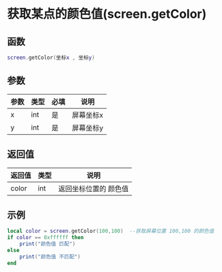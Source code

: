 # 获取某点的颜色值(screen.getColor)

## 函数

```lua
screen.getColor(坐标x , 坐标y)
```

## 参数

| 参数 | 类型  | 必填 | 说明    |
| -- | --- | -- | ----- |
| x  | int | 是  | 屏幕坐标x |
| y  | int | 是  | 屏幕坐标y |

## 返回值

| 返回值   | 类型  | 说明          |
| ----- | --- | ----------- |
| color | int | 返回坐标位置的 颜色值 |

## 示例

```lua
local color = screen.getColor(100,100)  --获取屏幕位置 100,100 的颜色值
if color == 0xffffff then
    print("颜色值 匹配")
else
    print("颜色值 不匹配")
end
```
